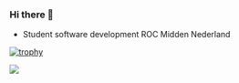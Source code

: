 ### Hi there 👋

- Student software development ROC Midden Nederland


[![trophy]([https://github-profile-trophy.vercel.app/?username=ItsJensen&theme=onedark)](https://github.com/ItsJensen](https://github-profile-trophy.vercel.app/?username=ryo-ma&theme=onedark))


![](https://komarev.com/ghpvc/?username=ItsJensen&color=blue)
